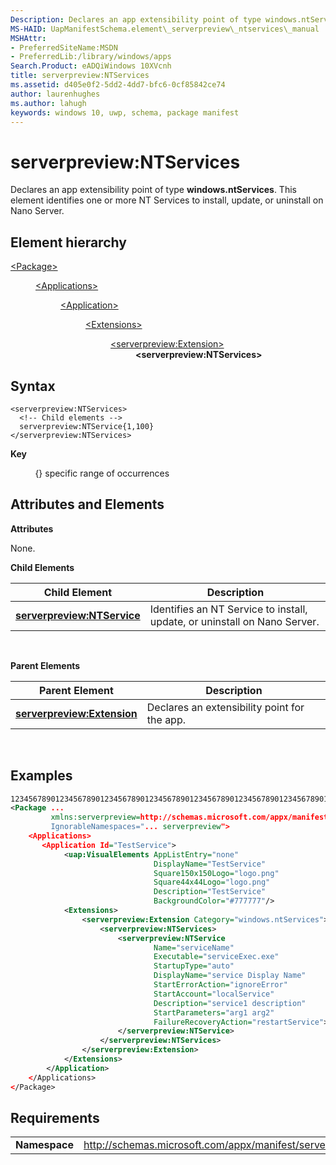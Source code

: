 ```yaml
---
Description: Declares an app extensibility point of type windows.ntServices.
MS-HAID: UapManifestSchema.element\_serverpreview\_ntservices\_manual
MSHAttr:
- PreferredSiteName:MSDN
- PreferredLib:/library/windows/apps
Search.Product: eADQiWindows 10XVcnh
title: serverpreview:NTServices
ms.assetid: d405e0f2-5dd2-4dd7-bfc6-0cf85842ce74
author: laurenhughes
ms.author: lahugh
keywords: windows 10, uwp, schema, package manifest
---
```


# serverpreview:NTServices


Declares an app extensibility point of type **windows.ntServices**. This element identifies one or more NT Services to install, update, or uninstall on Nano Server.

## Element hierarchy

<dl>
<dt><a href="element-package.md">&lt;Package&gt;</a></dt>
<dd>
<dl>
<dt><a href="element-applications.md">&lt;Applications&gt;</a></dt>
<dd>
<dl>
<dt><a href="element-application.md">&lt;Application&gt;</a></dt>
<dd>
<dl>
<dt><a href="element-1-extensions.md">&lt;Extensions&gt;</a></dt>
<dd>
<dl>
<dt><a href="element-serverpreview-extension-manual.md">&lt;serverpreview:Extension&gt;</a></dt>
<dd><b>&lt;serverpreview:NTServices&gt;</b></dd>
</dl>
</dd>
</dl>
</dd>
</dl>
</dd>
</dl>
</dd>
</dl>

## Syntax


```
<serverpreview:NTServices>
  <!-- Child elements -->
  serverpreview:NTService{1,100}
</serverpreview:NTServices>
```

**Key**

          {} specific range of occurrences

## Attributes and Elements


**Attributes**

None.

**Child Elements**

| Child Element                                                             | Description                                                               |
|---------------------------------------------------------------------------|---------------------------------------------------------------------------|
| [**serverpreview:NTService**](element-serverpreview-ntservice-manual.md) | Identifies an NT Service to install, update, or uninstall on Nano Server. |

 

**Parent Elements**

| Parent Element                                                            | Description                                  |
|---------------------------------------------------------------------------|----------------------------------------------|
| [**serverpreview:Extension**](element-serverpreview-extension-manual.md) | Declares an extensibility point for the app. |

 

## Examples


```XML
12345678901234567890123456789012345678901234567890123456789012345678901234567890
<Package ...
         xmlns:serverpreview=http://schemas.microsoft.com/appx/manifest/serverpreview/windows10"  
         IgnorableNamespaces="... serverpreview">
    <Applications>
       <Application Id="TestService">
            <uap:VisualElements AppListEntry="none" 
                                DisplayName="TestService" 
                                Square150x150Logo="logo.png" 
                                Square44x44Logo="logo.png" 
                                Description="TestService" 
                                BackgroundColor="#777777"/>
            <Extensions>
                <serverpreview:Extension Category="windows.ntServices">  
                    <serverpreview:NTServices>          
                        <serverpreview:NTService          
                                Name="serviceName"                     
                                Executable="serviceExec.exe"
                                StartupType="auto"  
                                DisplayName="service Display Name"  
                                StartErrorAction="ignoreError" 
                                StartAccount="localService"    
                                Description="service1 description"   
                                StartParameters="arg1 arg2"
                                FailureRecoveryAction="restartService"> 
                        </serverpreview:NTService> 
                    </serverpreview:NTServices>  
                </serverpreview:Extension>  
            </Extensions>
        </Application>
    </Applications>
</Package>
```

## Requirements


|               |                                                                    |
|---------------|--------------------------------------------------------------------|
| **Namespace** | http://schemas.microsoft.com/appx/manifest/serverpreview/windows10 |

 

 

 



